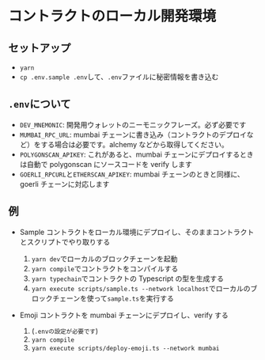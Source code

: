 # コントラクトのローカル開発環境

## セットアップ

- `yarn`
- `cp .env.sample .env`して、`.env`ファイルに秘密情報を書き込む

## `.env`について

- `DEV_MNEMONIC`: 開発用ウォレットのニーモニックフレーズ。必ず必要です
- `MUMBAI_RPC_URL`: mumbai チェーンに書き込み（コントラクトのデプロイなど）をする場合は必要です。alchemy などから取得してください。
- `POLYGONSCAN_APIKEY`: これがあると、mumbai チェーンにデプロイするときは自動で polygonscan にソースコードを verify します
- `GOERLI_RPCURL`と`ETHERSCAN_APIKEY`: mumbai チェーンのときと同様に、goerli チェーンに対応します

## 例

- Sample コントラクトをローカル環境にデプロイし、そのままコントラクトとスクリプトでやり取りする

  1. `yarn dev`でローカルのブロックチェーンを起動
  1. `yarn compile`でコントラクトをコンパイルする
  1. `yarn typechain`でコントラクトの Typescript の型を生成する
  1. `yarn execute scripts/sample.ts --network localhost`でローカルのブロックチェーンを使って`sample.ts`を実行する

- Emoji コントラクトを mumbai チェーンにデプロイし、verify する
  1. (`.envの設定が必要です`)
  1. `yarn compile`
  1. `yarn execute scripts/deploy-emoji.ts --network mumbai`
